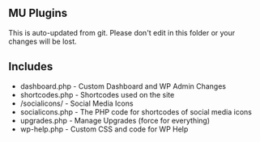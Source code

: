 ## MU Plugins

This is auto-updated from git. Please don't edit in this folder or your changes will be lost.

## Includes

* dashboard.php		- Custom Dashboard and WP Admin Changes
* shortcodes.php	- Shortcodes used on the site
* /socialicons/		- Social Media Icons
* socialicons.php	- The PHP code for shortcodes of social media icons
* upgrades.php		- Manage Upgrades (force for everything)
* wp-help.php		- Custom CSS and code for WP Help
